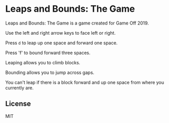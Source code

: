 # Leaps and Bounds: The Game

Leaps and Bounds: The Game is a game created for Game Off 2019.

Use the left and right arrow keys to face left or right.

Press `d` to leap up one space and forward one space.

Press 'f' to bound forward three spaces.

Leaping allows you to climb blocks.

Bounding allows you to jump across gaps.

You can't leap if there is a block forward and up one space from where you currently are.

## License

MIT
